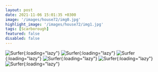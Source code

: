 ```yaml
---
layout: post
date: 2021-11-06 15:01:35 +0300
image: '/images/house72/img0.jpg'
highlight_image: '/images/house72/img1.jpg'
tags: [Scarborough]
featured: false
disabled: false
---
```


![Surfer]({{site.baseurl}}/images/house71/img3.jpg){:loading="lazy"}
![Surfer]({{site.baseurl}}/images/house71/img4.jpg){:loading="lazy"}
![Surfer]({{site.baseurl}}/images/house71/img5.jpg){:loading="lazy"}
![Surfer]({{site.baseurl}}/images/house71/img6.jpg){:loading="lazy"}
![Surfer]({{site.baseurl}}/images/house71/img7.jpg){:loading="lazy"}
![Surfer]({{site.baseurl}}/images/house71/img8.jpg){:loading="lazy"}